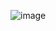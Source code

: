 ![image](https://user-images.githubusercontent.com/63330150/136789865-d7d7769b-8743-4059-8245-076a4fe46c99.png)
